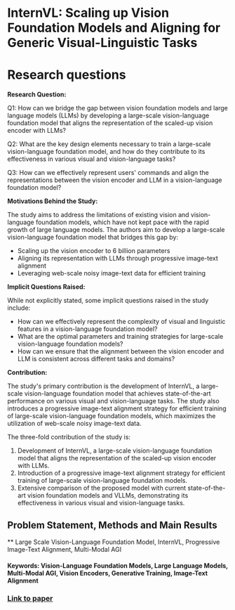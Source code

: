 # InternVL: Scaling up Vision Foundation Models and Aligning for Generic Visual-Linguistic Tasks

# Research questions
**Research Question:**

Q1: How can we bridge the gap between vision foundation models and large language models (LLMs) by developing a large-scale vision-language foundation model that aligns the representation of the scaled-up vision encoder with LLMs?

Q2: What are the key design elements necessary to train a large-scale vision-language foundation model, and how do they contribute to its effectiveness in various visual and vision-language tasks?

Q3: How can we effectively represent users' commands and align the representations between the vision encoder and LLM in a vision-language foundation model?

**Motivations Behind the Study:**

The study aims to address the limitations of existing vision and vision-language foundation models, which have not kept pace with the rapid growth of large language models. The authors aim to develop a large-scale vision-language foundation model that bridges this gap by:

* Scaling up the vision encoder to 6 billion parameters
* Aligning its representation with LLMs through progressive image-text alignment
* Leveraging web-scale noisy image-text data for efficient training

**Implicit Questions Raised:**

While not explicitly stated, some implicit questions raised in the study include:

* How can we effectively represent the complexity of visual and linguistic features in a vision-language foundation model?
* What are the optimal parameters and training strategies for large-scale vision-language foundation models?
* How can we ensure that the alignment between the vision encoder and LLM is consistent across different tasks and domains?

**Contribution:**

The study's primary contribution is the development of InternVL, a large-scale vision-language foundation model that achieves state-of-the-art performance on various visual and vision-language tasks. The study also introduces a progressive image-text alignment strategy for efficient training of large-scale vision-language foundation models, which maximizes the utilization of web-scale noisy image-text data.

The three-fold contribution of the study is:

1. Development of InternVL, a large-scale vision-language foundation model that aligns the representation of the scaled-up vision encoder with LLMs.
2. Introduction of a progressive image-text alignment strategy for efficient training of large-scale vision-language foundation models.
3. Extensive comparison of the proposed model with current state-of-the-art vision foundation models and VLLMs, demonstrating its effectiveness in various visual and vision-language tasks.

## Problem Statement, Methods and Main Results
** Large Scale Vision-Language Foundation Model, InternVL, Progressive Image-Text Alignment, Multi-Modal AGI

#### Keywords: Vision-Language Foundation Models, Large Language Models, Multi-Modal AGI, Vision Encoders, Generative Training, Image-Text Alignment
### [Link to paper](https://arxiv.org/abs/2312.14238v3)
